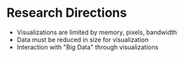 # Research Directions

 * Visualizations are limited by memory, pixels, bandwidth
 * Data must be reduced in size for visualization
 * Interaction with "Big Data" through visualizations
